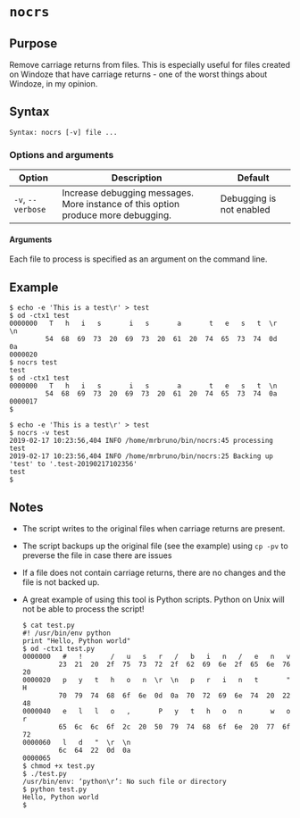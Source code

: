 # `nocrs`

## Purpose
Remove carriage returns from files.  This is especially useful for files created on Windoze that have carriage returns - one of the worst things about Windoze, in my opinion.

## Syntax
```
Syntax: nocrs [-v] file ...
```

### Options and arguments
| Option | Description | Default |
| ------ | ----------- | ------- |
|  `-v`, `--verbose`  | Increase debugging messages.  More instance of this option produce more debugging. | Debugging is not enabled |

#### Arguments
Each file to process is specified as an argument on the command line.

## Example

```
$ echo -e 'This is a test\r' > test
$ od -ctx1 test
0000000   T   h   i   s       i   s       a       t   e   s   t  \r  \n
         54  68  69  73  20  69  73  20  61  20  74  65  73  74  0d  0a
0000020
$ nocrs test
test
$ od -ctx1 test
0000000   T   h   i   s       i   s       a       t   e   s   t  \n
         54  68  69  73  20  69  73  20  61  20  74  65  73  74  0a
0000017
$
```

```
$ echo -e 'This is a test\r' > test
$ nocrs -v test
2019-02-17 10:23:56,404 INFO /home/mrbruno/bin/nocrs:45 processing test
2019-02-17 10:23:56,404 INFO /home/mrbruno/bin/nocrs:25 Backing up 'test' to '.test-20190217102356'
test
$
```

## Notes

- The script writes to the original files when carriage returns are present.
- The script backups up the original file (see the example) using `cp -pv` to preverse the file in case there are issues
- If a file does not contain carriage returns, there are no changes and the file is not backed up.
- A great example of using this tool is Python scripts.  Python on Unix will not be able to process the script!

  ```
  $ cat test.py
  #! /usr/bin/env python
  print "Hello, Python world"
  $ od -ctx1 test.py
  0000000   #   !       /   u   s   r   /   b   i   n   /   e   n   v
           23  21  20  2f  75  73  72  2f  62  69  6e  2f  65  6e  76  20
  0000020   p   y   t   h   o   n  \r  \n   p   r   i   n   t       "   H
           70  79  74  68  6f  6e  0d  0a  70  72  69  6e  74  20  22  48
  0000040   e   l   l   o   ,       P   y   t   h   o   n       w   o   r
           65  6c  6c  6f  2c  20  50  79  74  68  6f  6e  20  77  6f  72
  0000060   l   d   "  \r  \n
           6c  64  22  0d  0a
  0000065
  $ chmod +x test.py
  $ ./test.py
  /usr/bin/env: ‘python\r’: No such file or directory
  $ python test.py
  Hello, Python world
  $
  ```
